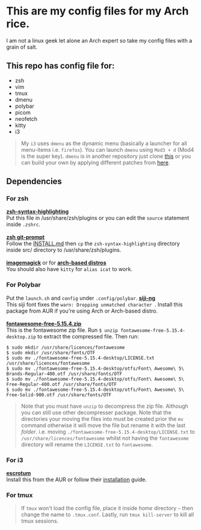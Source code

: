 # This are my config files for my Arch rice. 
I am not a linux geek let alone an Arch expert so take my config files with a grain of salt.

## This repo has config file for:
- zsh
- vim
- tmux
- dmenu
- polybar
- picom
- neofetch
- kitty
- i3
> My `i3` uses `dmenu` as the dynamic menu (basically a launcher for all menu-items i.e. `firefox`). You can launch `dmenu` using `Mod3 + d` (Mod4 is the super key). `dmenu` is in another repository just clone [this](https://github.com/Philiks/dmenu.git) or you can build your own by applying different patches from [here](https://tools.suckless.org/dmenu/patches/). 

## Dependencies
### For zsh
**[zsh-syntax-highlighting](https://github.com/zsh-users/zsh-syntax-highlighting)**<br />
Put this file in /usr/share/zsh/plugins or you can edit the `source` statement inside `.zshrc`.<br /><br />
**[zsh git-prompt](https://github.com/git/git/blob/master/contrib/completion/git-prompt.sh)**<br />
Follow the [INSTALL.md](https://github.com/zsh-users/zsh-syntax-highlighting/blob/master/INSTALL.md) then `cp` the `zsh-syntax-highlighting` directory inside src/ directory to /usr/share/zsh/plugins.<br /><br />
**[imagemagick](https://imagemagick.org/script/download.php)** or for **[arch-based distros](https://archlinux.org/packages/?name=imagemagick)**<br />
You should also have `kitty` for `alias icat` to work.
### For Polybar
Put the `launch.sh` and `config` under `.config/polybar`.
**[siji-ng](https://aur.archlinux.org/packages/siji-ng/)**<br />
This siji font fixes the `warn: Dropping unmatched character `. Install this package from AUR if you're using Arch or Arch-based distro.<br /><br />
**[fontawesome-free-5.15.4.zip](https://use.fontawesome.com/releases/v5.15.4/fontawesome-free-5.15.4-desktop.zip)**<br />
This is the fontawesome zip file. Run `$ unzip fontawesome-free-5.15.4-desktop.zip` to extract the compressed file. Then run:
```
$ sudo mkdir /usr/share/licences/fontawesome
$ sudo mkdir /usr/share/fonts/OTF
$ sudo mv ./fontawesome-free-5.15.4-desktop/LICENSE.txt /usr/share/licences/fontawesome
$ sudo mv ./fontawesome-free-5.15.4-desktop/otfs/Font\ Awesome\ 5\ Brands-Regular-400.otf /usr/share/fonts/OTF
$ sudo mv ./fontawesome-free-5.15.4-desktop/otfs/Font\ Awesome\ 5\ Free-Regular-400.otf /usr/share/fonts/OTF
$ sudo mv ./fontawesome-free-5.15.4-desktop/otfs/Font\ Awesome\ 5\ Free-Solid-900.otf /usr/share/fonts/OTF
```
> Note that you must have `unzip` to decompress the zip file. Although you can still use other decompresser package.
> Note that the directories your moving the files into must be created prior the `mv` command otherwise it will move the file but rename it with the last *folder*. i.e. moving `./fontawesome-free-5.15.4-desktop/LICENSE.txt` to `/usr/share/licences/fontawesome` whilst not having the `fontawesome` directory will rename the `LICENSE.txt` to `fontawesome`.
### For i3
**[escrotum](https://github.com/Roger/escrotum)**<br />
Install this from the AUR or follow their [installation](https://github.com/Roger/escrotum#install) guide.
### For tmux
> If `tmux` won't load the config file, place it inside *home* directory `~` then change the name to `.tmux.conf`. Lastly, run `tmux kill-server` to kill all tmux sessions.
